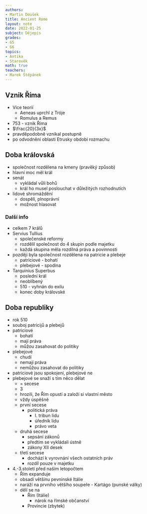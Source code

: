 ```yaml
---
authors:
- Martin Doušek
title: Ancient Rome
layout: note
date: 2022-01-25
subject: Dějepis
grades:
- G5
- G6
topics:
- Antika
- Starověk
math: true
teachers:
- Marek Štěpánek
---
```


## Vznik Říma
- Více teorií
	- Aeneas uprchl z Tróje
	- Romulus a Remus
- 753 - vznik Říma
- $\frac{20}{3x}$
- pravděpodobně vznikal postupně
- po odvodnění oblasti Etrusky období rozmachu
 

## Doba královská
- společnost rozdělena na kmeny (pravěký způsob)
- hlavní moc měl král
- senát
	- vykládal vůli bohů
	- král ho musel poslouchat v důležitých rozhodnutích
- lidové shromáždění
	- dospělí, plnoprávní
	- možnost hlasovat

### Další info

- celkem 7 králů
- Servius Tullius
	- společenské reformy
	- rozdělil společnost do 4 skupin podle majetku
	- každá skupina měla rozdílná práva a povinnosti
- později byla společnost rozdělena na patricie a plebeje
	- patriciové - bohatí
	- plebejové - spodina
- Tarquinius Superbus
	- poslední král
	- neoblíbený
	- 510 - vyhnán do exilu
	- konec doby královské


## Doba republiky
- rok 510
- souboj patricijů a plebejů
- patriciové
	- bohatí
	- mají práva
	- můžou zasahovat do politiky
- plebejové
	- chudí
	- nemají práva
	- nemůžou zasahovat do politiky
- patriciové jsou spokojení, plebejové ne
- plebejové se snaží s tím něco dělat
	- = secese
	- 3
	- hrozili, že Řím opustí a založí si vlastní město
	- vždy úspěšně
	- první secese
		- politická práva
			- I. tribun lidu
			- úředník lidu
			- právo veta
	- druhá secese
		- sepsání zákonů
		- předtím se vykládali ústně
		- zákony XII desek
	- třetí secese
		- dochází k vyrovnání všech ostatních práv
		- rozdíl pouze v majetku
- 4.-3.století před naším letopočtem
	- Řím expanduje
	- obsadí většinu pevninské Itálie
	- naráží na prvního většího soupeře - Kartágo (punské války)
	- dělí se na
		- Řím (Itálie)
			- nárok na římské občanství
		- Provincie (zbytek)
